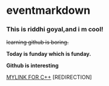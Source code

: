 # eventmarkdown

### This is riddhi goyal,and i m cool!

~~learning github is boring.~~

**Today is funday which is funday.**

__Github is interesting__

[MYLINK FOR C++](https://www.onlinegdb.com/online_c++_compiler)
[REDIRECTION]
